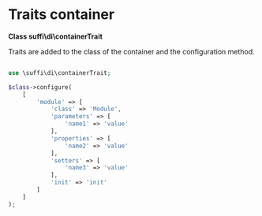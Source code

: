 Traits container
================

**Class suffi\di\containerTrait**

Traits are added to the class of the container and the configuration method.


```php

use \suffi\di\containerTrait;

$class->configure(
    [
        'module' => [
            'class' => 'Module',
            'parameters' => [
                'name1' => 'value'
            ],
            'properties' => [
                'name2' => 'value'
            ],
            'setters' => [
                'name3' => 'value'
            ],
            'init' => 'init'
        ]
    ]
);


```